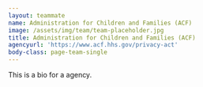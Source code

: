 ```yaml
---
layout: teammate
name: Administration for Children and Families (ACF)
image: /assets/img/team/team-placeholder.jpg
title: Administration for Children and Families (ACF)
agencyurl: 'https://www.acf.hhs.gov/privacy-act'
body-class: page-team-single
---
```

This is a bio for a agency. 
